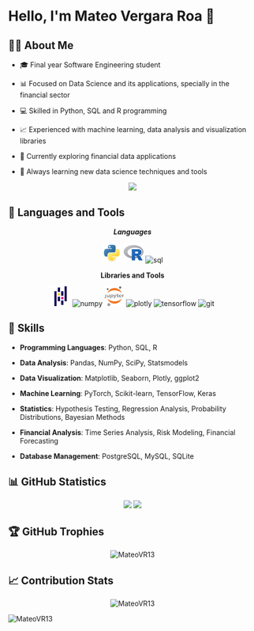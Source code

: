 # Hello, I'm Mateo Vergara Roa 👋



## 👨‍💻 About Me



- 🎓 Final year Software Engineering student

- 📊 Focused on Data Science and its applications, specially in the financial sector

- 💻 Skilled in Python, SQL and R programming

- 📈 Experienced with machine learning, data analysis and visualization libraries

- 🔭 Currently exploring financial data applications

- 🌱 Always learning new data science techniques and tools

<div align="center">

  <img src="https://visme.co/blog/wp-content/uploads/2020/03/animation-software-header-wide.gif"/>

</div>



## 🚀 Languages and Tools





***<p style="text-align:center;">Languages</p>***

<p align="center">

  <img src="https://raw.githubusercontent.com/devicons/devicon/master/icons/python/python-original.svg" alt="python" width="40" height="40"/>

  <img src="https://raw.githubusercontent.com/devicons/devicon/master/icons/r/r-original.svg" alt="r" width="40" height="40"/>

  <img src="https://www.svgrepo.com/show/255832/sql.svg" alt = "sql" width="40" height="40"/>

</p>




**<p style="text-align:center;">Libraries and Tools</p>**

<p align="center">

  <img src="https://raw.githubusercontent.com/devicons/devicon/master/icons/pandas/pandas-original.svg" alt="pandas" width="40" height="40"/>

  <img src="https://www.vectorlogo.zone/logos/numpy/numpy-icon.svg" alt="numpy" width="40" height="40"/>

  <img src="https://raw.githubusercontent.com/devicons/devicon/master/icons/jupyter/jupyter-original-wordmark.svg" alt="jupyter" width="40" height="40"/>

  <img src="https://icon.icepanel.io/Technology/svg/Ploty.svg" alt="plotly" width="40" height="40"/>

  <img src="https://www.vectorlogo.zone/logos/tensorflow/tensorflow-icon.svg" alt="tensorflow" width="40" height="40"/>

  <img src="https://www.vectorlogo.zone/logos/git-scm/git-scm-icon.svg" alt="git" width="40" height="40"/>

</p>



## 💼 Skills



- **Programming Languages**: Python, SQL, R

- **Data Analysis**: Pandas, NumPy, SciPy, Statsmodels

- **Data Visualization**: Matplotlib, Seaborn, Plotly, ggplot2

- **Machine Learning**: PyTorch, Scikit-learn, TensorFlow, Keras

- **Statistics**: Hypothesis Testing, Regression Analysis, Probability Distributions, Bayesian Methods

- **Financial Analysis**: Time Series Analysis, Risk Modeling, Financial Forecasting

- **Database Management**: PostgreSQL, MySQL, SQLite



## 📊 GitHub Statistics



<div align="center">

  <img height="180em" src="https://github-readme-stats.vercel.app/api?username=MateoVR13&show_icons=true&theme=blue-green&include_all_commits=true&count_private=true"/>

  <img height="180em" src="https://github-readme-stats.vercel.app/api/top-langs/?username=MateoVR13&layout=compact&langs_count=7&theme=blue-green"/>

</div>



## 🏆 GitHub Trophies



<div align="center">

  <img src="https://github-profile-trophy.vercel.app/?username=MateoVR13&theme=algolia&no-frame=true&no-bg=false&margin-w=4&row=1" alt="MateoVR13" />

</div>



## 📈 Contribution Stats



<div align="center">

  <img src="https://github-readme-streak-stats.herokuapp.com/?user=MateoVR13&theme=blue-green" alt="MateoVR13" />

</div>



<!-- PROFILE VIEWS -->

<p align="left"> <img src="https://komarev.com/ghpvc/?username=MateoVR13&label=Profile%20views&color=0e75b6&style=flat" alt="MateoVR13" /> </p>
